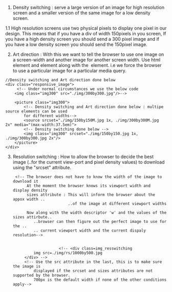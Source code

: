 1. Density switching : serve a large version of an image for high resolution screen and a smaller version of the same image for a low density screen.

1.1 High resolution screens use two physical pixels to display one pixel in our design.
This means that if you have a div of width 150pixels in you screen, If you have a high density screen you should send a 300 pixel image and if you have a low density screen you should send the 150pixel image.

2. Art direction : With this we want to tell the browser to use one image on a screen-width and another image for another screen width. Use html element <picture> and <source> element along with the <img> element.
 i.e we force the browser to use a particular image for a particular media query.



<!-- This means that if the 
: Width of screen is less than "37.5em/600px" + if the device pixel ration is "1.0" : 150by150M.jpg is served
: Width of screen is less than "37.5em/600px" + if the device pixel ration is "2.0" : 300by300M.jpg is served

: Width of screen greater than "37.5em/600px" + if the device pixel ration is "1.0" : 150by150.jpg is served
: Width of screen greater than "37.5em/600px" + if the device pixel ration is "2.0" : 300by300.jpg is served -->

    //Density switching and Art direction done below
    <div class="responsive_image">
         <!-- Under normal circumstances we use the below code 
        <img class="img300" src="./img/300by300.jpg"/>-->
        
        <picture class="img300">
            <!-- Density switching and Art direction done below : multipe source elements can be used 
            for different widths-->
            <source srcset="./img/150by150M.jpg 1x, ./img/300by300M.jpg 2x" media="(max-width:37.5em)">
            <!-- Density switching done below -->
            <img class="img300" srcset="./img/150by150.jpg 1x, ./img/300by300.jpg 2x"/>
        </picture>
    </div>


3. Resolution switching : How to allow the browser to decide the best image (..for the current view-port and pixel density values) to download using the "srcset" attribute.

        <!-- The browser does not have to know the width of the image to download it 
             At the moment the browser knows its viewport width and display density
             sizes attribute : This will inform the browser about the appox width ..
                               ..of the image at different viewport widths
                            
             Now along with the width descriptor 'w' and the values of the sizes attirbute..
                ..browser can then figure out the perfect image to use for the ..
                .. current viewport width and the current dispaly resolution-->


                           <!-- <div class=img_resswitching
                img src=./img/rs/1000by500.jpg
            </div> -->
            <!-- Use the src attribute in the last, this is to make sure the image is 
                displayed if the srcset and sizes attributes are not supported by the browser. 
                700px is the default width if none of the other conditions apply-->